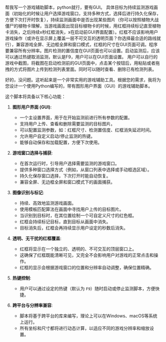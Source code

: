 帮我写一个游戏辅助脚本，python就行，要有GUI。
具体目标为持续监测游戏画面（初始化的时候让用户选择游戏窗口，支持多种方式，选择后进行持久化保存，方便下次打开时恢复），持续监测画面中是否出现某些图片（你可以按照植物大战僵尸的植物卡理解，当游戏画面出现目标植物卡的时候，用红框持续标记直至植物卡消失，之后持续x秒红框消失，x在启动前GUI界面配置）。红框不应该影响用户游戏操作（或许在显示屏上覆盖一层不可交互的透明页面？你选择最合适的路线就行），兼容游戏全屏、无边框全屏和窗口模式，红框的尺寸在GUI页面可调。程序要兼容所有分辨率。图片检测的置信度在GUI页面也可以设置。启动监测后，应该可以通过热键取消监测，默认是F9，用户可以在GUI页面设置。
用户可以自行的游戏中截图，将截图在启动检测前的GUI页面中，点击某个按钮后，用粘贴或者拖拽的方式将图片上传到检测列表里面。同时可以随时查看、删除已有检测列表。

好的，没问题。这听起来是一个非常实用的游戏辅助工具。根据您的需求，我将为您设计一个使用Python编写的，带有图形用户界面（GUI）的游戏辅助脚本。

这个脚本将具备以下核心功能：

1.  **图形用户界面 (GUI)**:

      * 一个主设置界面，用于在开始监测前进行所有参数的配置。
      * 支持用户上传、查看和删除需要监测的目标图片。
      * 可以配置监测参数，如：红框尺寸、检测置信度、红框消失延迟时间。
      * 允许用户自定义启动/停止监测的热键。
      * 能够自动保存和加载配置，方便下次使用。

2.  **游戏窗口选择与捕获**:

      * 在首次运行时，引导用户选择需要监测的游戏窗口。
      * 提供多种窗口选择方式（例如，从窗口列表中选择或手动框选区域）。
      * 持久化保存窗口选择，下次打开时能自动恢复。
      * 兼容全屏、无边框全屏和窗口模式下的画面捕获。

3.  **图像识别与标记**:

      * 持续、高效地监测游戏画面。
      * 使用模板匹配算法在画面中寻找用户上传的目标图片。
      * 当识别到目标时，在其位置绘制一个可自定义尺寸的红色框。
      * 红框会持续标记目标，直到目标从画面中消失。
      * 目标消失后，红框会再持续显示用户设定的秒数后消失。

4.  **透明、无干扰的红框覆盖**:

      * 红框将显示在一个独立的、透明的、不可交互的顶层窗口上。
      * 这确保了红框既能清晰可见，又完全不会影响用户对游戏的正常点击和操作。
      * 红框的显示会根据游戏窗口的位置和分辨率自动调整，确保位置精确。

5.  **热键控制**:

      * 用户可以通过设定的热键（默认为 `F9`）随时启动或停止监测脚本，方便快捷。

6.  **跨平台与分辨率兼容**:

      * 脚本将基于跨平台的库来编写，理论上可以在Windows、macOS等系统上运行。
      * 所有坐标和尺寸都将进行动态计算，以适应不同的游戏分辨率和缩放设置。
